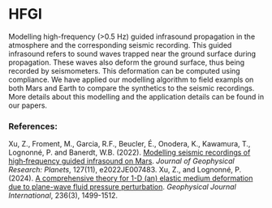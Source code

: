 # HFGI
Modelling high-frequency (>0.5 Hz) guided infrasound propagation in the atmosphere and the corresponding seismic recording. This guided infrasound refers to sound waves trapped near the ground surface during propagation. These waves also deform the ground surface, thus being recorded by seismometers. This deformation can be computed using compliance. We have applied our modelling algorithm to field exampls on both Mars and Earth to compare the synthetics to the seismic recordings. More details about this modelling and the application details can be found in our papers. 

### References:
Xu, Z., Froment, M., Garcia, R.F., Beucler, É., Onodera, K., Kawamura, T., Lognonné, P. and Banerdt, W.B. (2022). [Modelling seismic recordings of high‐frequency guided infrasound on Mars](https://agupubs.onlinelibrary.wiley.com/doi/abs/10.1029/2022JE007483). *Journal of Geophysical Research: Planets*, 127(11), e2022JE007483.
Xu, Z., and Lognonné, P. (2024). [A comprehensive theory for 1-D (an) elastic medium deformation due to plane-wave fluid pressure perturbation](https://academic.oup.com/gji/article/236/3/1499/7512211). *Geophysical Journal International*, 236(3), 1499-1512.

